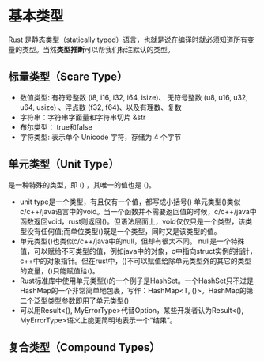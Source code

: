 # 基本类型

Rust 是静态类型（statically typed）语言，也就是说在编译时就必须知道所有变量的类型。当然**类型推断**可以帮我们标注默认的类型。

## 标量类型（Scare Type）

- 数值类型: 有符号整数 (i8, i16, i32, i64, isize)、 无符号整数 (u8, u16, u32, u64, usize) 、浮点数 (f32, f64)、以及有理数、复数
- 字符串：字符串字面量和字符串切片 &str
- 布尔类型： true和false
- 字符类型: 表示单个 Unicode 字符，存储为 4 个字节

## 单元类型（Unit Type）

是一种特殊的类型，即 () ，其唯一的值也是 ()。

- unit type是一个类型，有且仅有一个值，都写成小括号()
单元类型()类似c/c++/java语言中的void。当一个函数并不需要返回值的时候，c/c++/java中函数返回void，rust则返回()。但语法层面上，void仅仅只是一个类型，该类型没有任何值;而单位类型()既是一个类型，同时又是该类型的值。
- 单元类型()也类似c/c++/java中的null，但却有很大不同。 null是一个特殊值，可以赋给不可类型的值，例如java中的对象，c中指向struct实例的指针，c++中的对象指针。但在rust中，()不可以赋值给除单元类型外的其它的类型的变量，()只能赋值给()。
- Rust标准库中使用单元类型()的一个例子是HashSet。一个HashSet只不过是HashMap的一个非常简单地包裹，写作：HashMap<T, ()>。HashMap的第二个泛型类型参数即用了单元类型()
- 可以用Result<(), MyErrorType>代替Option，某些开发者认为Result<(), MyErrorType>语义上能更简明地表示一个“结果”。

## 复合类型（Compound Types）

